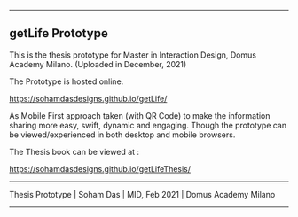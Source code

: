 -------------------------------------
getLife Prototype
-------------------------------------

This is the thesis prototype for Master in Interaction Design, Domus Academy Milano. (Uploaded in December, 2021)

The Prototype is hosted online. 

https://sohamdasdesigns.github.io/getLife/

As Mobile First approach taken (with QR Code) to make the information sharing more easy, swift, dynamic and engaging. Though the prototype can be viewed/experienced in both desktop and mobile browsers.

The Thesis book can be viewed at :

https://sohamdasdesigns.github.io/getLifeThesis/

-------------------------------------

Thesis Prototype
| Soham Das 
| MID, Feb 2021
| Domus Academy Milano

-------------------------------------
